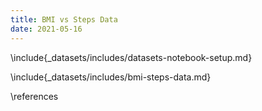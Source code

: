 ```yaml
---
title: BMI vs Steps Data
date: 2021-05-16
---
```



\include{_datasets/includes/datasets-notebook-setup.md}

\include{_datasets/includes/bmi-steps-data.md}

\references
